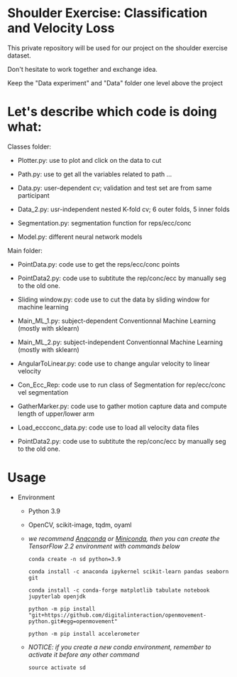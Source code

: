 # Shoulder Exercise: Classification and Velocity Loss

This private repository will be used for our project on the shoulder exercise dataset.

Don't hesitate to work together and exchange idea.


Keep the "Data experiment" and "Data" folder one level above the project 


# Let's describe which code is doing what:

Classes folder:

  - Plotter.py: use to plot and click on the data to cut
  - Path.py: use to get all the variables related to path ...
  - Data.py: user-dependent cv; validation and test set are from same participant 
  - Data_2.py:  usr-independent nested K-fold cv;  6 outer folds, 5 inner folds 
  
  - Segmentation.py: segmentation function for reps/ecc/conc

  - Model.py: different neural network models
  
 Main folder:
 
  - PointData.py: code use to get the reps/ecc/conc points
  - PointData2.py:  code use to subtitute the rep/conc/ecc by manually seg to the old one.
  - Sliding window.py: code use to cut the data by sliding window for machine learning
  
  - Main_ML_1.py:  subject-dependent Conventionnal Machine Learning (mostly with sklearn)
  - Main_ML_2.py:  subject-independent Conventionnal Machine Learning (mostly with sklearn)
  
  - AngularToLinear.py: code use to change angular velocity to linear velocity
  - Con_Ecc_Rep: code use to run class of Segmentation for rep/ecc/conc vel segmentation
  - GatherMarker.py: code use to gather motion capture data and compute length of upper/lower arm
  - Load_eccconc_data.py:  code use to load all velocity data files
  - PointData2.py: code use to subtitute the rep/conc/ecc by manually seg to the old one.


# Usage

- Environment

    - Python 3.9

    - OpenCV, scikit-image, tqdm, oyaml

    - *we recommend [Anaconda](https://www.anaconda.com/distribution/#download-section) or [Miniconda](https://docs.conda.io/en/latest/miniconda.html#linux-installers), then you can create the TensorFlow 2.2 environment with commands below*

        ```console
        conda create -n sd python=3.9

        conda install -c anaconda ipykernel scikit-learn pandas seaborn git

        conda install -c conda-forge matplotlib tabulate notebook jupyterlab openjdk

        python -m pip install "git+https://github.com/digitalinteraction/openmovement-python.git#egg=openmovement"

        python -m pip install accelerometer
        ```

    - *NOTICE: if you create a new conda environment, remember to activate it before any other command*

        ```console
        source activate sd
        ```